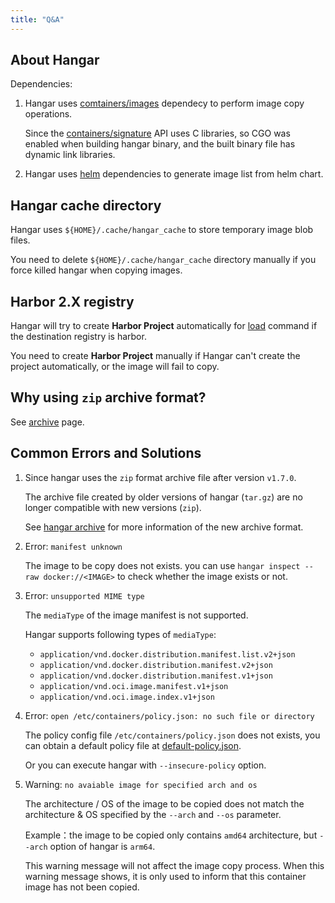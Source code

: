 ```yaml
---
title: "Q&A"
---
```


## About Hangar

Dependencies:

1. Hangar uses [comtainers/images](https://github.com/containers/image) dependecy to perform image copy operations.

    Since the [containers/signature](https://github.com/containers/signature) API uses C libraries, so CGO was enabled when building hangar binary, and the built binary file has dynamic link libraries.

1. Hangar uses [helm](https://github.com/helm/helm) dependencies to generate image list from helm chart.

## Hangar cache directory

Hangar uses `${HOME}/.cache/hangar_cache` to store temporary image blob files.

You need to delete `${HOME}/.cache/hangar_cache` directory manually if you force killed hangar when copying images.

## Harbor 2.X registry

Hangar will try to create **Harbor Project** automatically for [load](load/load) command if the destination registry is harbor.

You need to create **Harbor Project** manually if Hangar can't create the project automatically, or the image will fail to copy.

## Why using `zip` archive format?

See [archive](save/archive) page.

## Common Errors and Solutions

1. Since hangar uses the `zip` format archive file after version `v1.7.0`.

    The archive file created by older versions of hangar (`tar.gz`) are no longer compatible with new versions (`zip`).

    See [hangar archive](save/archive) for more information of the new archive format.

1. Error: `manifest unknown`

    The image to be copy does not exists. you can use `hangar inspect --raw docker://<IMAGE>` to check whether the image exists or not.

1. Error: `unsupported MIME type`

    The `mediaType` of the image manifest is not supported.

    Hangar supports following types of `mediaType`:

    - `application/vnd.docker.distribution.manifest.list.v2+json`
    - `application/vnd.docker.distribution.manifest.v2+json`
    - `application/vnd.docker.distribution.manifest.v1+json`
    - `application/vnd.oci.image.manifest.v1+json`
    - `application/vnd.oci.image.index.v1+json`

1. Error: `open /etc/containers/policy.json: no such file or directory`

    The policy config file `/etc/containers/policy.json` does not exists, you can obtain a default policy file at [default-policy.json](https://github.com/cnrancher/hangar/blob/main/default-policy.json).

    Or you can execute hangar with `--insecure-policy` option.

1. Warning: `no avaiable image for specified arch and os`

    The architecture / OS of the image to be copied does not match the architecture & OS specified by the `--arch` and `--os` parameter.

    Example：the image to be copied only contains `amd64` architecture, but `--arch` option of hangar is `arm64`.

    This warning message will not affect the image copy process. When this warning message shows, it is only used to inform that this container image has not been copied.
